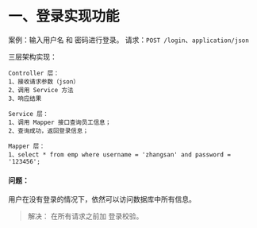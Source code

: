# 一、登录实现功能
案例：输入用户名 和 密码进行登录。
请求：`POST /login`、`application/json`

三层架构实现：

    Controller 层：
    1、接收请求参数（json）
    2、调用 Service 方法
    3、响应结果
    
    Service 层：
    1、调用 Mapper 接口查询员工信息；
    2、查询成功，返回登录信息；
    
    Mapper 层：
    1、select * from emp where username = 'zhangsan' and password = '123456';


#### 问题：
用户在没有登录的情况下，依然可以访问数据库中所有信息。
> 解决： 在所有请求之前加 登录校验。

